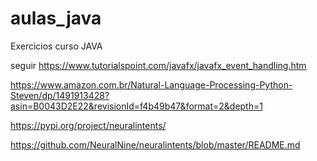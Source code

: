 # aulas_java
Exercicios curso JAVA

  seguir
  https://www.tutorialspoint.com/javafx/javafx_event_handling.htm
  
  https://www.amazon.com.br/Natural-Language-Processing-Python-Steven/dp/1491913428?asin=B0043D2E22&revisionId=f4b49b47&format=2&depth=1
  
  https://pypi.org/project/neuralintents/
  
  https://github.com/NeuralNine/neuralintents/blob/master/README.md
  
  
